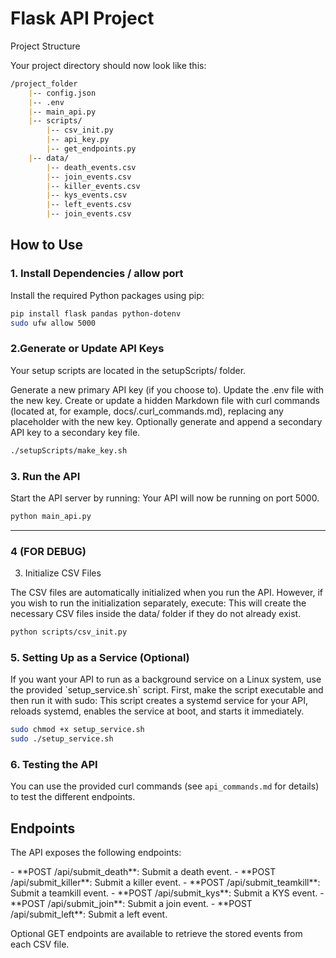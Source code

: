 # Flask API Project

Project Structure

Your project directory should now look like this:

```markdown
/project_folder 
    |-- config.json 
    |-- .env 
    |-- main_api.py 
    |-- scripts/ 
        |-- csv_init.py 
        |-- api_key.py 
        |-- get_endpoints.py 
    |-- data/
        |-- death_events.csv 
        |-- join_events.csv 
        |-- killer_events.csv 
        |-- kys_events.csv 
        |-- left_events.csv 
        |-- join_events.csv
```


## How to Use

### 1. Install Dependencies / allow port 

<p>
Install the required Python packages using pip:
</p>

```bash
pip install flask pandas python-dotenv
sudo ufw allow 5000
```

### 2.Generate or Update API Keys 

Your setup scripts are located in the setupScripts/ folder.

<p>
    Generate a new primary API key (if you choose to).
    Update the .env file with the new key.
    Create or update a hidden Markdown file with curl commands (located at, for example, docs/.curl_commands.md), replacing any placeholder with the new key.
    Optionally generate and append a secondary API key to a secondary key file.
<p>

```bash
./setupScripts/make_key.sh
```


### 3. Run the API

<p>
Start the API server by running:
    Your API will now be running on port 5000.
</p>

```bash
python main_api.py
```



<hr>

### 4 (FOR DEBUG)
3. Initialize CSV Files

<p>
The CSV files are automatically initialized when you run the API. However, if you wish to run the initialization separately, execute:
This will create the necessary CSV files inside the data/ folder if they do not already exist.
</p>

```bash
python scripts/csv_init.py
```



### 5. Setting Up as a Service (Optional)

<p>
If you want your API to run as a background service on a Linux system, use the provided `setup_service.sh` script. First, make the script executable and then run it with sudo:
This script creates a systemd service for your API, reloads systemd, enables the service at boot, and starts it immediately.
</p>

```bash
sudo chmod +x setup_service.sh
sudo ./setup_service.sh
```



### 6. Testing the API

You can use the provided curl commands (see `api_commands.md` for details) to test the different endpoints.

## Endpoints

The API exposes the following endpoints:
<p>
- **POST /api/submit_death**: Submit a death event.
- **POST /api/submit_killer**: Submit a killer event.
- **POST /api/submit_teamkill**: Submit a teamkill event.
- **POST /api/submit_kys**: Submit a KYS event.
- **POST /api/submit_join**: Submit a join event.
- **POST /api/submit_left**: Submit a left event.
</p>
Optional GET endpoints are available to retrieve the stored events from each CSV file.
